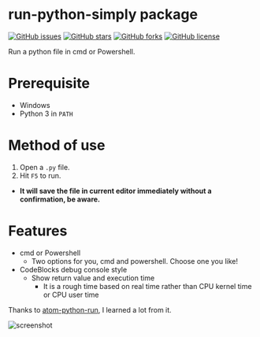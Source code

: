# run-python-simply package
[![GitHub issues](https://img.shields.io/github/issues/techstay/run-python-simply.svg?style=plastic)](https://github.com/techstay/run-python-simply/issues)
[![GitHub stars](https://img.shields.io/github/stars/techstay/run-python-simply.svg?style=plastic)](https://github.com/techstay/run-python-simply/stargazers)
[![GitHub forks](https://img.shields.io/github/forks/techstay/run-python-simply.svg?style=plastic)](https://github.com/techstay/run-python-simply/network)
[![GitHub license](https://img.shields.io/badge/license-MIT-blue.svg?style=plastic)](https://raw.githubusercontent.com/techstay/run-python-simply/master/LICENSE.md)

Run a python file in cmd or Powershell.

# Prerequisite

- Windows
- Python 3 in `PATH`


# Method of use

1. Open a `.py` file.
2. Hit `F5` to run.


- **It will save the file in current editor immediately without a confirmation, be aware.**

# Features

- cmd or Powershell
  - Two options for you, cmd and powershell. Choose one you like!
- CodeBlocks debug console style
  - Show return value and execution time
    - It is a rough time based on real time rather than CPU kernel time or CPU user time


Thanks to [atom-python-run](https://github.com/foreshadow/atom-python-run), I learned a lot from it.


![screenshot](https://raw.githubusercontent.com/techstay/run-python-simply/master/screenshot.PNG)
